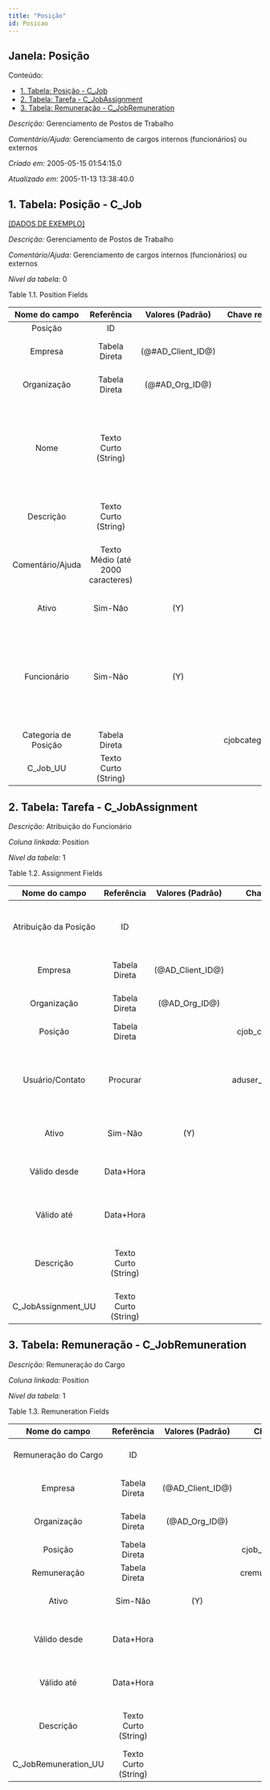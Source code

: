 ```yaml
---
title: "Posição"
id: Posicao
---
```

<div id="d176623e1" class="section chapter">

<div class="titlepage">

<div>

<div>

## Janela: Posição

</div>

</div>

</div>

<div class="toc">

<div class="toc-title">

Conteúdo:

</div>

  - <span class="section">[1. Tabela: Posição -
    C\_Job](#d176623e22)</span>
  - <span class="section">[2. Tabela: Tarefa -
    C\_JobAssignment](#d176623e211)</span>
  - <span class="section">[3. Tabela: Remuneração -
    C\_JobRemuneration](#d176623e397)</span>

</div>

<span class="emphasis">*Descrição:* </span> Gerenciamento de Postos de
Trabalho

<span class="emphasis">*Comentário/Ajuda:* </span>Gerenciamento de
cargos internos (funcionários) ou externos

<span class="emphasis"> *Criado em:* </span>2005-05-15 01:54:15.0

<span class="emphasis">*Atualizado em:* </span>2005-11-13 13:38:40.0

<div id="d176623e22" class="section section">

<div class="titlepage">

<div>

<div>

## 1. Tabela: Posição - C\_Job

</div>

</div>

</div>

[\[DADOS DE EXEMPLO\]](data/C_Job_data)

<span class="emphasis">*Descrição:*</span> Gerenciamento de Postos de
Trabalho

<span class="emphasis">*Comentário/Ajuda:* </span> Gerenciamento de
cargos internos (funcionários) ou externos

<span class="emphasis">*Nível da tabela:* </span>0

</div>

<div id="d176623e39" class="table">

<div class="table-title">

Table 1.1. Position
Fields

</div>

<div class="table-contents">

|    Nome do campo     |            Referência             |   Valores (Padrão)   |  Chave restritiva  |                Regra de validação                |                     Descrição                     |                                                                         Comentário/Ajuda                                                                         |
| :------------------: | :-------------------------------: | :------------------: | :----------------: | :----------------------------------------------: | :-----------------------------------------------: | :--------------------------------------------------------------------------------------------------------------------------------------------------------------: |
|       Posição        |                ID                 |                      |                    |                                                  |                   Job Position                    |                                                                                                                                                                  |
|       Empresa        |           Tabela Direta           | (@\#AD\_Client\_ID@) |                    |        AD\_Client.AD\_Client\_ID \< \> 0         |        (semelhante ao primeiro relatório)         |                                                                       (ver o mesmo acima)                                                                        |
|     Organização      |           Tabela Direta           |  (@\#AD\_Org\_ID@)   |                    | (AD\_Org.IsSummary='N' OR AD\_Org.AD\_Org\_ID=0) |        (semelhante ao primeiro relatório)         |                                                                       (ver o mesmo acima)                                                                        |
|         Nome         |       Texto Curto (String)        |                      |                    |                                                  |       Alphanumeric identifier of the entity       |           The name of an entity (record) is used as an default search option in addition to the search key. The name is up to 60 characters in length.           |
|      Descrição       |       Texto Curto (String)        |                      |                    |                                                  |     Optional short description of the record      |                                                           A description is limited to 255 characters.                                                            |
|   Comentário/Ajuda   | Texto Médio (até 2000 caracteres) |                      |                    |                                                  |                  Comment or Hint                  |                                           The Help field contains a hint, comment or help about the use of this item.                                            |
|        Ativo         |              Sim-Não              |         (Y)          |                    |                                                  |        (semelhante ao primeiro relatório)         |                                                                       (ver o mesmo acima)                                                                        |
|     Funcionário      |              Sim-Não              |         (Y)          |                    |                                                  | Indicates if this Business Partner is an employee | The Employee checkbox indicates if this Business Partner is an Employee. If it is selected, additional fields will display which further identify this employee. |
| Categoria de Posição |           Tabela Direta           |                      | cjobcategory\_cjob |                                                  |               Job Position Category               |                                                                 Classification of Job Positions                                                                  |
|      C\_Job\_UU      |       Texto Curto (String)        |                      |                    |                                                  |                                                   |                                                                                                                                                                  |

</div>

</div>

  

<div id="d176623e211" class="section section">

<div class="titlepage">

<div>

<div>

## 2. Tabela: Tarefa - C\_JobAssignment

</div>

</div>

</div>

<span class="emphasis">*Descrição:*</span> Atribuição do Funcionário

<span class="emphasis">*Coluna linkada:* </span> Position

<span class="emphasis">*Nível da tabela:* </span>1

</div>

<div id="d176623e226" class="table">

<div class="table-title">

Table 1.2. Assignment
Fields

</div>

<div class="table-contents">

|     Nome do campo     |      Referência      |  Valores (Padrão)  |    Chave restritiva    |                                                          Regra de validação                                                           |                           Descrição                           |                                               Comentário/Ajuda                                                |
| :-------------------: | :------------------: | :----------------: | :--------------------: | :-----------------------------------------------------------------------------------------------------------------------------------: | :-----------------------------------------------------------: | :-----------------------------------------------------------------------------------------------------------: |
| Atribuição da Posição |          ID          |                    |                        |                                                                                                                                       |         Assignment of Employee (User) to Job Position         |                                                                                                               |
|        Empresa        |    Tabela Direta     | (@AD\_Client\_ID@) |                        |                                                   AD\_Client.AD\_Client\_ID \< \> 0                                                   |              (semelhante ao primeiro relatório)               |                                              (ver o mesmo acima)                                              |
|      Organização      |    Tabela Direta     |  (@AD\_Org\_ID@)   |                        |                                           (AD\_Org.IsSummary='N' OR AD\_Org.AD\_Org\_ID=0)                                            |              (semelhante ao primeiro relatório)               |                                              (ver o mesmo acima)                                              |
|        Posição        |    Tabela Direta     |                    |  cjob\_cjobassignment  |                                                                                                                                       |                         Job Position                          |                                                                                                               |
|    Usuário/Contato    |       Procurar       |                    | aduser\_cjobassignment | EXISTS (SELECT \* FROM C\_BPartner bp WHERE AD\_User.C\_BPartner\_ID=bp.C\_BPartner\_ID AND (bp.IsEmployee='Y' OR bp.IsSalesRep='Y')) | User within the system - Internal or Business Partner Contact | The User identifies a unique user in the system. This could be an internal user or a business partner contact |
|         Ativo         |       Sim-Não        |        (Y)         |                        |                                                                                                                                       |              (semelhante ao primeiro relatório)               |                                              (ver o mesmo acima)                                              |
|     Válido desde      |      Data+Hora       |                    |                        |                                                                                                                                       |          Valid from including this date (first day)           |                          The Valid From date indicates the first day of a date range                          |
|      Válido até       |      Data+Hora       |                    |                        |                                                                                                                                       |            Valid to including this date (last day)            |                           The Valid To date indicates the last day of a date range                            |
|       Descrição       | Texto Curto (String) |                    |                        |                                                                                                                                       |           Optional short description of the record            |                                  A description is limited to 255 characters.                                  |
| C\_JobAssignment\_UU  | Texto Curto (String) |                    |                        |                                                                                                                                       |                                                               |                                                                                                               |

</div>

</div>

  

<div id="d176623e397" class="section section">

<div class="titlepage">

<div>

<div>

## 3. Tabela: Remuneração - C\_JobRemuneration

</div>

</div>

</div>

<span class="emphasis">*Descrição:*</span> Remuneração do Cargo

<span class="emphasis">*Coluna linkada:* </span> Position

<span class="emphasis">*Nível da tabela:* </span>1

</div>

<div id="d176623e412" class="table">

<div class="table-title">

Table 1.3. Remuneration
Fields

</div>

<div class="table-contents">

|     Nome do campo      |      Referência      |  Valores (Padrão)  |    Chave restritiva    |                Regra de validação                |                 Descrição                  |                      Comentário/Ajuda                       |
| :--------------------: | :------------------: | :----------------: | :--------------------: | :----------------------------------------------: | :----------------------------------------: | :---------------------------------------------------------: |
|  Remuneração do Cargo  |          ID          |                    |                        |                                                  |       Remuneration for the Position        |                                                             |
|        Empresa         |    Tabela Direta     | (@AD\_Client\_ID@) |                        |        AD\_Client.AD\_Client\_ID \< \> 0         |     (semelhante ao primeiro relatório)     |                     (ver o mesmo acima)                     |
|      Organização       |    Tabela Direta     |  (@AD\_Org\_ID@)   |                        | (AD\_Org.IsSummary='N' OR AD\_Org.AD\_Org\_ID=0) |     (semelhante ao primeiro relatório)     |                     (ver o mesmo acima)                     |
|        Posição         |    Tabela Direta     |                    | cjob\_cjobremuneration |                                                  |                Job Position                |                                                             |
|      Remuneração       |    Tabela Direta     |                    | cremuneration\_cjobrem |                                                  |               Wage or Salary               |                                                             |
|         Ativo          |       Sim-Não        |        (Y)         |                        |                                                  |     (semelhante ao primeiro relatório)     |                     (ver o mesmo acima)                     |
|      Válido desde      |      Data+Hora       |                    |                        |                                                  | Valid from including this date (first day) | The Valid From date indicates the first day of a date range |
|       Válido até       |      Data+Hora       |                    |                        |                                                  |  Valid to including this date (last day)   |  The Valid To date indicates the last day of a date range   |
|       Descrição        | Texto Curto (String) |                    |                        |                                                  |  Optional short description of the record  |         A description is limited to 255 characters.         |
| C\_JobRemuneration\_UU | Texto Curto (String) |                    |                        |                                                  |                                            |                                                             |

</div>

</div>

  

</div>
